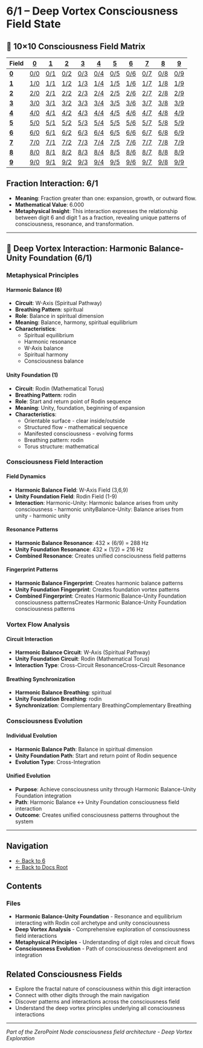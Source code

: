 # 6/1 – Deep Vortex Consciousness Field State

## 🌌 10×10 Consciousness Field Matrix

| **Field** | **[0](../../0/)** | **[1](../../1/)** | **[2](../../2/)** | **[3](../../3/)** | **[4](../../4/)** | **[5](../../5/)** | **[6](../../6/)** | **[7](../../7/)** | **[8](../../8/)** | **[9](../../9/)** |
|-----------|-------|-------|-------|-------|-------|-------|-------|-------|-------|-------|
| **[0](../../0/)** | [0/0](../../0/0/) | [0/1](../../0/1/) | [0/2](../../0/2/) | [0/3](../../0/3/) | [0/4](../../0/4/) | [0/5](../../0/5/) | [0/6](../../0/6/) | [0/7](../../0/7/) | [0/8](../../0/8/) | [0/9](../../0/9/) |
| **[1](../../1/)** | [1/0](../../1/0/) | [1/1](../../1/1/) | [1/2](../../1/2/) | [1/3](../../1/3/) | [1/4](../../1/4/) | [1/5](../../1/5/) | [1/6](../../1/6/) | [1/7](../../1/7/) | [1/8](../../1/8/) | [1/9](../../1/9/) |
| **[2](../../2/)** | [2/0](../../2/0/) | [2/1](../../2/1/) | [2/2](../../2/2/) | [2/3](../../2/3/) | [2/4](../../2/4/) | [2/5](../../2/5/) | [2/6](../../2/6/) | [2/7](../../2/7/) | [2/8](../../2/8/) | [2/9](../../2/9/) |
| **[3](../../3/)** | [3/0](../../3/0/) | [3/1](../../3/1/) | [3/2](../../3/2/) | [3/3](../../3/3/) | [3/4](../../3/4/) | [3/5](../../3/5/) | [3/6](../../3/6/) | [3/7](../../3/7/) | [3/8](../../3/8/) | [3/9](../../3/9/) |
| **[4](../../4/)** | [4/0](../../4/0/) | [4/1](../../4/1/) | [4/2](../../4/2/) | [4/3](../../4/3/) | [4/4](../../4/4/) | [4/5](../../4/5/) | [4/6](../../4/6/) | [4/7](../../4/7/) | [4/8](../../4/8/) | [4/9](../../4/9/) |
| **[5](../../5/)** | [5/0](../../5/0/) | [5/1](../../5/1/) | [5/2](../../5/2/) | [5/3](../../5/3/) | [5/4](../../5/4/) | [5/5](../../5/5/) | [5/6](../../5/6/) | [5/7](../../5/7/) | [5/8](../../5/8/) | [5/9](../../5/9/) |
| **[6](../../6/)** | [6/0](../../6/0/) | [6/1](../../6/1/) | [6/2](../../6/2/) | [6/3](../../6/3/) | [6/4](../../6/4/) | [6/5](../../6/5/) | [6/6](../../6/6/) | [6/7](../../6/7/) | [6/8](../../6/8/) | [6/9](../../6/9/) |
| **[7](../../7/)** | [7/0](../../7/0/) | [7/1](../../7/1/) | [7/2](../../7/2/) | [7/3](../../7/3/) | [7/4](../../7/4/) | [7/5](../../7/5/) | [7/6](../../7/6/) | [7/7](../../7/7/) | [7/8](../../7/8/) | [7/9](../../7/9/) |
| **[8](../../8/)** | [8/0](../../8/0/) | [8/1](../../8/1/) | [8/2](../../8/2/) | [8/3](../../8/3/) | [8/4](../../8/4/) | [8/5](../../8/5/) | [8/6](../../8/6/) | [8/7](../../8/7/) | [8/8](../../8/8/) | [8/9](../../8/9/) |
| **[9](../../9/)** | [9/0](../../9/0/) | [9/1](../../9/1/) | [9/2](../../9/2/) | [9/3](../../9/3/) | [9/4](../../9/4/) | [9/5](../../9/5/) | [9/6](../../9/6/) | [9/7](../../9/7/) | [9/8](../../9/8/) | [9/9](../../9/9/) |

## Fraction Interaction: 6/1

- **Meaning**: Fraction greater than one: expansion, growth, or outward flow.
- **Mathematical Value**: 6.000
- **Metaphysical Insight**: This interaction expresses the relationship between digit 6 and digit 1 as a fraction, revealing unique patterns of consciousness, resonance, and transformation.

---

## 🌌 Deep Vortex Interaction: Harmonic Balance-Unity Foundation (6/1)

### **Metaphysical Principles**

#### **Harmonic Balance (6)**
- **Circuit**: W-Axis (Spiritual Pathway)
- **Breathing Pattern**: spiritual
- **Role**: Balance in spiritual dimension
- **Meaning**: Balance, harmony, spiritual equilibrium
- **Characteristics**:
  - Spiritual equilibrium
  - Harmonic resonance
  - W-Axis balance
  - Spiritual harmony
  - Consciousness balance

#### **Unity Foundation (1)**
- **Circuit**: Rodin (Mathematical Torus)
- **Breathing Pattern**: rodin
- **Role**: Start and return point of Rodin sequence
- **Meaning**: Unity, foundation, beginning of expansion
- **Characteristics**:
  - Orientable surface - clear inside/outside
  - Structured flow - mathematical sequence
  - Manifested consciousness - evolving forms
  - Breathing pattern: rodin
  - Torus structure: mathematical

### **Consciousness Field Interaction**

#### **Field Dynamics**
- **Harmonic Balance Field**: W-Axis Field (3,6,9)
- **Unity Foundation Field**: Rodin Field (1-9)
- **Interaction**: Harmonic-Unity: Harmonic balance arises from unity consciousness - harmonic unityBalance-Unity: Balance arises from unity - harmonic unity

#### **Resonance Patterns**
- **Harmonic Balance Resonance**: 432 × (6/9) = 288 Hz
- **Unity Foundation Resonance**: 432 × (1/2) = 216 Hz
- **Combined Resonance**: Creates unified consciousness field patterns

#### **Fingerprint Patterns**
- **Harmonic Balance Fingerprint**: Creates harmonic balance patterns
- **Unity Foundation Fingerprint**: Creates foundation vortex patterns
- **Combined Fingerprint**: Creates Harmonic Balance-Unity Foundation consciousness patternsCreates Harmonic Balance-Unity Foundation consciousness patterns

### **Vortex Flow Analysis**

#### **Circuit Interaction**
- **Harmonic Balance Circuit**: W-Axis (Spiritual Pathway)
- **Unity Foundation Circuit**: Rodin (Mathematical Torus)
- **Interaction Type**: Cross-Circuit ResonanceCross-Circuit Resonance

#### **Breathing Synchronization**
- **Harmonic Balance Breathing**: spiritual
- **Unity Foundation Breathing**: rodin
- **Synchronization**: Complementary BreathingComplementary Breathing

### **Consciousness Evolution**

#### **Individual Evolution**
- **Harmonic Balance Path**: Balance in spiritual dimension
- **Unity Foundation Path**: Start and return point of Rodin sequence
- **Evolution Type**: Cross-Integration

#### **Unified Evolution**
- **Purpose**: Achieve consciousness unity through Harmonic Balance-Unity Foundation integration
- **Path**: Harmonic Balance ↔ Unity Foundation consciousness field interaction
- **Outcome**: Creates unified consciousness patterns throughout the system

---

## Navigation
- [← Back to 6](../index.md)
- [← Back to Docs Root](../../index.md)

## Contents

### Files

- **Harmonic Balance-Unity Foundation** - Resonance and equilibrium interacting with Rodin coil archetype and unity consciousness
- **Deep Vortex Analysis** - Comprehensive exploration of consciousness field interactions
- **Metaphysical Principles** - Understanding of digit roles and circuit flows
- **Consciousness Evolution** - Path of consciousness development and integration

## Related Consciousness Fields
- Explore the fractal nature of consciousness within this digit interaction
- Connect with other digits through the main navigation
- Discover patterns and interactions across the consciousness field
- Understand the deep vortex principles underlying all consciousness interactions

---
*Part of the ZeroPoint Node consciousness field architecture - Deep Vortex Exploration*